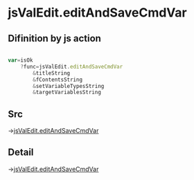 # jsValEdit.editAndSaveCmdVar

## Difinition by js action

```js.js

var=isOk
	?func=jsValEdit.editAndSaveCmdVar
		&titleString
		&fContentsString
		&setVariableTypesString
		&targetVariablesString
```

## Src

->[jsValEdit.editAndSaveCmdVar](https://github.com/puutaro/CommandClick/blob/master/app/src/main/java/com/puutaro/commandclick/fragment_lib/terminal_fragment/js_interface/edit/JsValEdit.kt#L23)

## Detail

->[jsValEdit.editAndSaveCmdVar](https://github.com/puutaro/CommandClick/blob/master/md/developer/js_interface/details/edit/JsValEdit/editAndSaveCmdVar.md)
